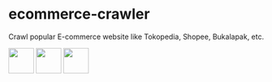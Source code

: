 # ecommerce-crawler
Crawl popular E-commerce website like Tokopedia, Shopee, Bukalapak, etc.

<img src="https://upload.wikimedia.org/wikipedia/commons/thumb/0/0e/Shopee_logo.svg/1200px-Shopee_logo.svg.png" width="50">
<img src="https://ecs7.tokopedia.net/img/cache/700/product-1/2016/12/21/114884956/114884956_46c94dfc-cef9-4adc-8e70-96c3b18b011d_840_840.png" width="50">
<img src="https://4.bp.blogspot.com/-EvGj_Rz_lYc/XvdEPF2pQ3I/AAAAAAAABU8/8kzOMfKpA0UZ7Ye8lg55DEhLiCCfqkjvACLcBGAsYHQ/s1600/Artboard%2B2.png" width="50">
